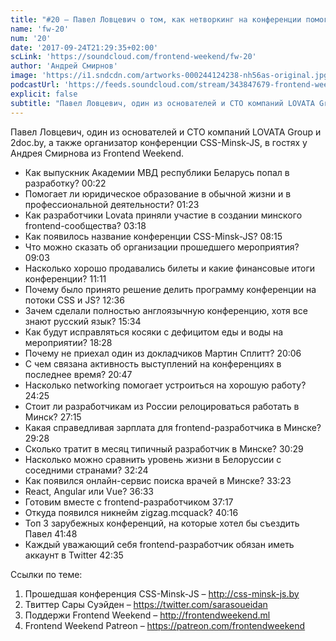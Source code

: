 ```yaml
---
title: "#20 – Павел Ловцевич о том, как нетворкинг на конференции помогает переехать за рубеж"
name: 'fw-20'
num: '20'
date: '2017-09-24T21:29:35+02:00'
scLink: 'https://soundcloud.com/frontend-weekend/fw-20'
author: 'Андрей Смирнов'
image: 'https://i1.sndcdn.com/artworks-000244124238-nh56as-original.jpg'
podcastUrl: 'https://feeds.soundcloud.com/stream/343847679-frontend-weekend-fw-20.m4a'
explicit: false
subtitle: "Павел Ловцевич, один из основателей и CTO компаний LOVATA Group и 2doc.by, а также организатор конференции CSS-Minsk-JS, в гостях у Андрея Смирнова из Frontend Weekend."
---
```

Павел Ловцевич, один из основателей и CTO компаний LOVATA Group и 2doc.by, а также организатор конференции CSS-Minsk-JS, в гостях у Андрея Смирнова из Frontend Weekend.

- Как выпускник Академии МВД республики Беларусь попал в разработку? <timecode sec="22">00:22</timecode>
- Помогает ли юридическое образование в обычной жизни и в профессиональной деятельности? <timecode sec="83">01:23</timecode>
- Как разработчики Lovata приняли участие в создании минского frontend-сообщества? <timecode sec="198">03:18</timecode>
- Как появилось название конференции CSS-Minsk-JS? <timecode sec="495">08:15</timecode>
- Что можно сказать об организации прошедшего мероприятия? <timecode sec="543">09:03</timecode>
- Насколько хорошо продавались билеты и какие финансовые итоги конференции? <timecode sec="671">11:11</timecode>
- Почему было принято решение делить программу конференции на потоки CSS и JS? <timecode sec="756">12:36</timecode>
- Зачем сделали полностью англоязычную конференцию, хотя все знают русский язык? <timecode sec="934">15:34</timecode>
- Как будут исправляться косяки с дефицитом еды и воды на мероприятии? <timecode sec="1108">18:28</timecode>
- Почему не приехал один из докладчиков Мартин Сплитт? <timecode sec="1206">20:06</timecode>
- С чем связана активность выступлений на конференциях в последнее время? <timecode sec="1247">20:47</timecode>
- Насколько networking помогает устроиться на хорошую работу? <timecode sec="1465">24:25</timecode>
- Стоит ли разработчикам из России релоцироваться работать в Минск? <timecode sec="1635">27:15</timecode>
- Какая справедливая зарплата для frontend-разработчика в Минске? <timecode sec="1768">29:28</timecode>
- Сколько тратит в месяц типичный разработчик в Минске? <timecode sec="1829">30:29</timecode>
- Насколько можно сравнить уровень жизни в Белоруссии с соседними странами? <timecode sec="1944">32:24</timecode>
- Как появился онлайн-сервис поиска врачей в Минске? <timecode sec="2003">33:23</timecode>
- React, Angular или Vue? <timecode sec="2193">36:33</timecode>
- Готовим вместе с frontend-разработчиком <timecode sec="2237">37:17</timecode>
- Откуда появился никнейм zigzag.mcquack? <timecode sec="2416">40:16</timecode>
- Топ 3 зарубежных конференций, на которые хотел бы съездить Павел <timecode sec="2508">41:48</timecode>
- Каждый уважающий себя frontend-разработчик обязан иметь аккаунт в Twitter <timecode sec="2555">42:35</timecode>

Ссылки по теме:
1) Прошедшая конференция CSS-Minsk-JS – http://css-minsk-js.by
2) Твиттер Сары Суэйден – https://twitter.com/sarasoueidan
3) Поддержи Frontend Weekend – http://frontendweekend.ml
4) Frontend Weekend Patreon – https://patreon.com/frontendweekend